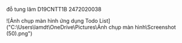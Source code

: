 đỗ tung lâm
D19CNTT1B
2472020038

![Ảnh chụp màn hình ứng dụng Todo List]("C:\Users\lamdt\OneDrive\Pictures\Ảnh chụp màn hình\Screenshot (50).png")
